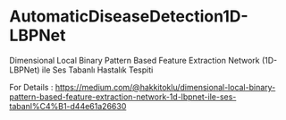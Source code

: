 # AutomaticDiseaseDetection1D-LBPNet
Dimensional Local Binary Pattern Based Feature Extraction Network (1D-LBPNet) ile Ses Tabanlı Hastalık Tespiti

For Details : https://medium.com/@hakkitoklu/dimensional-local-binary-pattern-based-feature-extraction-network-1d-lbpnet-ile-ses-tabanl%C4%B1-d44e61a26630
